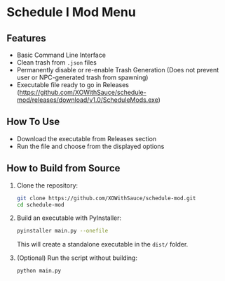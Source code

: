 # Schedule I Mod Menu

## Features
- Basic Command Line Interface
- Clean trash from `.json` files
- Permanently disable or re-enable Trash Generation (Does not prevent user or NPC-generated trash from spawning)
- Executable file ready to go in Releases (https://github.com/XOWithSauce/schedule-mod/releases/download/v1.0/ScheduleMods.exe)

## How To Use
- Download the executable from Releases section
- Run the file and choose from the displayed options

## How to Build from Source
1. Clone the repository:
   ```sh
   git clone https://github.com/XOWithSauce/schedule-mod.git
   cd schedule-mod
   ```
2. Build an executable with PyInstaller:
   ```sh
   pyinstaller main.py --onefile
   ```
   This will create a standalone executable in the `dist/` folder.

3. (Optional) Run the script without building:
   ```sh
   python main.py
   ```

